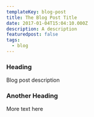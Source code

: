 ```yaml
---
templateKey: blog-post
title: The Blog Post Title
date: 2017-01-04T15:04:10.000Z
description: A description
featuredpost: false
tags:
  - blog
---
```

### Heading

Blog post description

### Another Heading

More text here
